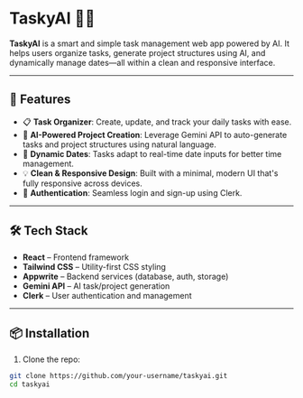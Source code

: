 # TaskyAI 🧠✅

**TaskyAI** is a smart and simple task management web app powered by AI. It helps users organize tasks, generate project structures using AI, and dynamically manage dates—all within a clean and responsive interface.

---

## 🚀 Features

- 📋 **Task Organizer**: Create, update, and track your daily tasks with ease.
- 🧠 **AI-Powered Project Creation**: Leverage Gemini API to auto-generate tasks and project structures using natural language.
- 📅 **Dynamic Dates**: Tasks adapt to real-time date inputs for better time management.
- 💡 **Clean & Responsive Design**: Built with a minimal, modern UI that's fully responsive across devices.
- 🔐 **Authentication**: Seamless login and sign-up using Clerk.

---

## 🛠 Tech Stack

- **React** – Frontend framework
- **Tailwind CSS** – Utility-first CSS styling
- **Appwrite** – Backend services (database, auth, storage)
- **Gemini API** – AI task/project generation
- **Clerk** – User authentication and management

---

## 📦 Installation

1. Clone the repo:

```bash
git clone https://github.com/your-username/taskyai.git
cd taskyai
